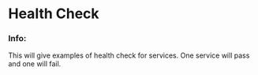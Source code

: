 # Health Check


### Info:

 This will give examples of health check for services.  One service will pass and one will fail.
